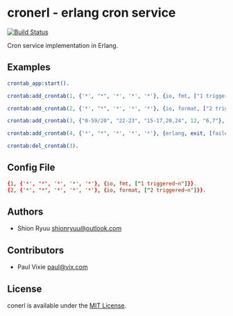 
# cronerl - erlang cron service

[![Build Status](https://secure.travis-ci.org/ShionRyuu/cronerl.png?branch=master)](https://travis-ci.org/ShionRyuu/cronerl)

Cron service implementation in Erlang.

## Examples

```erlang
crontab_app:start().

crontab:add_crontab(1, {'*', "*", '*', '*', '*'}, {io, fmt, ["1 triggered~n"]}).

crontab:add_crontab(2, {'*', "*", '*', '*', '*'}, {io, format, ["2 triggered~n"]}).

crontab:add_crontab(3, {"0-59/20", "22-23", "15-17,20,24", 12, "6,7"}, {io, format, ["3 triggered~n"]}).

crontab:add_crontab(4, {'*', "*", '*', '*', '*'}, {erlang, exit, [failed]}).

crontab:del_crontab(3).
```

## Config File

```conf
{1, {'*', "*", '*', '*', '*'}, {io, fmt, ["1 triggered~n"]}}.
{2, {'*', "*", '*', '*', '*'}, {io, format, ["2 triggered~n"]}}.
```

## Authors

- Shion Ryuu <shionryuu@outlook.com>

## Contributors

- Paul Vixie <paul@vix.com>

## License

conerl is available under the [MIT License](http://shionryuu.mit-license.org/).
